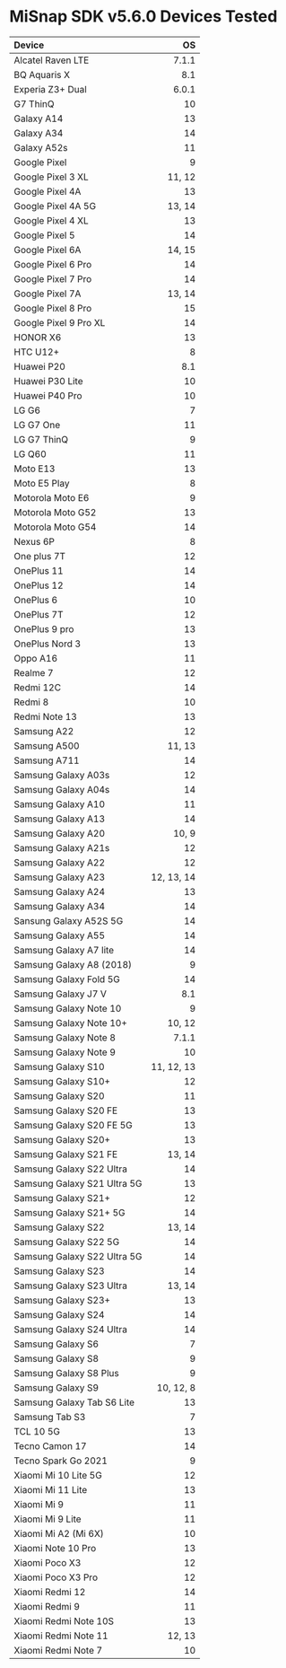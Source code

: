 # MiSnap SDK v5.6.0 Devices Tested

| Device                        | OS          |
|:------------------------------| ----------: |
| Alcatel Raven LTE | 7.1.1 |
| BQ Aquaris X | 8.1 |
| Experia Z3+ Dual | 6.0.1 |
| G7 ThinQ | 10 |
| Galaxy A14 | 13 |
| Galaxy A34 | 14 |
| Galaxy A52s | 11 |
| Google Pixel | 9 |
| Google Pixel 3 XL | 11, 12 |
| Google Pixel 4A | 13 |
| Google Pixel 4A 5G | 13, 14 |
| Google Pixel 4 XL | 13 |
| Google Pixel 5 | 14 |
| Google Pixel 6A | 14, 15 |
| Google Pixel 6 Pro | 14 |
| Google Pixel 7 Pro | 14 |
| Google Pixel 7A | 13, 14 |
| Google Pixel 8 Pro | 15 |
| Google Pixel 9 Pro XL | 14 |
| HONOR X6 | 13 |
| HTC U12+ | 8 |
| Huawei P20 | 8.1 |
| Huawei P30 Lite | 10 |
| Huawei P40 Pro | 10 |
| LG G6 | 7 |
| LG G7 One | 11 |
| LG G7 ThinQ | 9 |
| LG Q60 | 11 |
| Moto E13 | 13 |
| Moto E5 Play | 8 |
| Motorola Moto E6 | 9 |
| Motorola Moto G52 | 13 |
| Motorola Moto G54 | 14 |
| Nexus 6P | 8 |
| One plus 7T | 12 |
| OnePlus 11 | 14 |
| OnePlus 12 | 14 |
| OnePlus 6 | 10 |
| OnePlus 7T | 12 |
| OnePlus 9 pro | 13 |
| OnePlus Nord 3 | 13 |
| Oppo A16 | 11 |
| Realme 7 | 12 |
| Redmi 12C | 14 |
| Redmi 8 | 10 |
| Redmi Note 13 | 13 |
| Samsung A22 | 12 |
| Samsung A500 | 11, 13 |
| Samsung A711 | 14 |
| Samsung Galaxy A03s | 12 |
| Samsung Galaxy A04s | 14 |
| Samsung Galaxy A10 | 11 |
| Samsung Galaxy A13 | 14 |
| Samsung Galaxy A20 | 10, 9 |
| Samsung Galaxy A21s | 12 |
| Samsung Galaxy A22 | 12 |
| Samsung Galaxy A23 | 12, 13, 14 |
| Samsung Galaxy A24 | 13 |
| Samsung Galaxy A34 | 14 |
| Sansung Galaxy A52S 5G | 14 |
| Samsung Galaxy A55 | 14 |
| Samsung Galaxy A7 lite | 14 |
| Samsung Galaxy A8 (2018) | 9 |
| Samsung Galaxy Fold 5G | 14 |
| Samsung Galaxy J7 V | 8.1 |
| Samsung Galaxy Note 10 | 9 |
| Samsung Galaxy Note 10+ | 10, 12 |
| Samsung Galaxy Note 8 | 7.1.1 |
| Samsung Galaxy Note 9 | 10 |
| Samsung Galaxy S10 | 11, 12, 13 |
| Samsung Galaxy S10+ | 12 |
| Samsung Galaxy S20 | 11 |
| Samsung Galaxy S20 FE | 13 |
| Samsung Galaxy S20 FE 5G | 13 |
| Samsung Galaxy S20+ | 13 |
| Samsung Galaxy S21 FE | 13, 14 |
| Samsung Galaxy S22 Ultra | 14 |
| Samsung Galaxy S21 Ultra 5G | 13 |
| Samsung Galaxy S21+ | 12 |
| Samsung Galaxy S21+ 5G | 14 |
| Samsung Galaxy S22 | 13, 14 |
| Samsung Galaxy S22 5G | 14 |
| Samsung Galaxy S22 Ultra 5G | 14 |
| Samsung Galaxy S23 | 14 |
| Samsung Galaxy S23 Ultra | 13, 14 |
| Samsung Galaxy S23+ | 13 |
| Samsung Galaxy S24 | 14 |
| Samsung Galaxy S24 Ultra | 14 |
| Samsung Galaxy S6 | 7 |
| Samsung Galaxy S8 | 9 |
| Samsung Galaxy S8 Plus | 9 |
| Samsung Galaxy S9 | 10, 12, 8 |
| Samsung Galaxy Tab S6 Lite | 13 |
| Samsung Tab S3 | 7 |
| TCL 10 5G | 13 |
| Tecno Camon 17 | 14 |
| Tecno Spark Go 2021 | 9 |
| Xiaomi Mi 10 Lite 5G | 12 |
| Xiaomi Mi 11 Lite | 13 |
| Xiaomi Mi 9 | 11 |
| Xiaomi Mi 9 Lite | 11 |
| Xiaomi Mi A2 (Mi 6X) | 10 |
| Xiaomi Note 10 Pro | 13 |
| Xiaomi Poco X3 | 12 |
| Xiaomi Poco X3 Pro | 12 |
| Xiaomi Redmi 12 | 14 |
| Xiaomi Redmi 9 | 11 |
| Xiaomi Redmi Note 10S | 13 |
| Xiaomi Redmi Note 11 | 12, 13 |
| Xiaomi Redmi Note 7 | 10 |